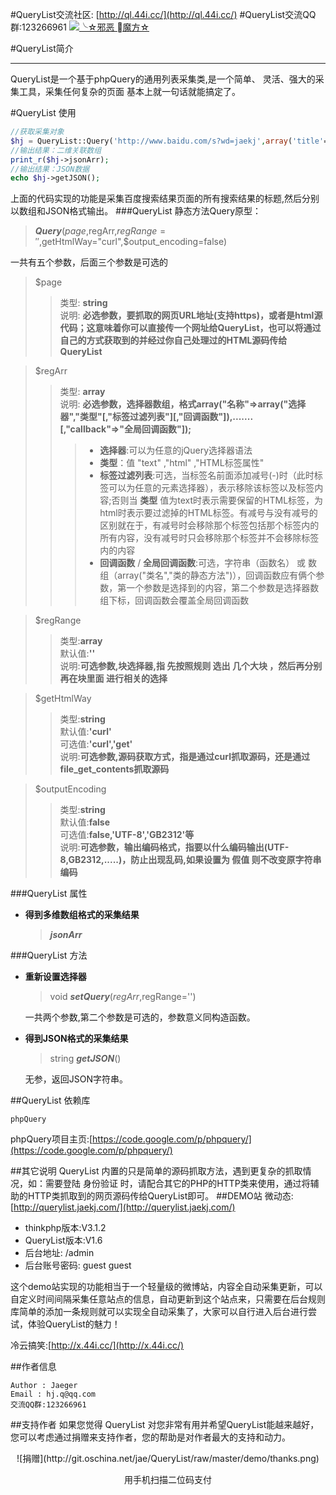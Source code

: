 #QueryList交流社区: [http://ql.44i.cc/](http://ql.44i.cc/)#QueryList交流QQ群:123266961 <a target="_blank" href="http://shang.qq.com/wpa/qunwpa?idkey=a1b248ae30b3f711bdab4f799df839300dc7fed54331177035efa0513da027f6"><img border="0" src="http://pub.idqqimg.com/wpa/images/group.png" alt="╰☆邪恶 魔方☆" title="╰☆邪恶 魔方☆"></a>#QueryList简介***QueryList是一个基于phpQuery的通用列表采集类,是一个简单、 灵活、强大的采集工具，采集任何复杂的页面     基本上就一句话就能搞定了。#QueryList 使用```php//获取采集对象$hj = QueryList::Query('http://www.baidu.com/s?wd=jaekj',array('title'=>array('h3','text')));//输出结果：二维关联数组print_r($hj->jsonArr);//输出结果：JSON数据echo $hj->getJSON();```上面的代码实现的功能是采集百度搜索结果页面的所有搜索结果的标题,然后分别以数组和JSON格式输出。###QueryList  静态方法Query原型：>***Query***($page,$regArr,$regRange='',$getHtmlWay="curl",$output_encoding=false)一共有五个参数，后面三个参数是可选的>$page
>>类型: **string**  
>>说明: **必选参数，要抓取的网页URL地址(支持https)，或者是html源代码；这意味着你可以直接传一个网址给QueryList，也可以将通过自己的方式获取到的并经过你自己处理过的HTML源码传给QueryList**  

>$regArr
>>类型: **array**  
>> 说明: **必选参数，选择器数组，格式array("名称"=>array("选择器","类型"[,"标签过滤列表"][,"回调函数"]),.......[,"callback"=>"全局回调函数"]);**  
>>>+ **选择器**:可以为任意的jQuery选择器语法  
>>>+ **类型**：值 "text" ,"html" ,"HTML标签属性" 
>>>+ **标签过滤列表**:可选，当标签名前面添加减号(-)时（此时标签可以为任意的元素选择器），表示移除该标签以及标签内容;否则当 **类型** 值为text时表示需要保留的HTML标签，为html时表示要过滤掉的HTML标签。有减号与没有减号的区别就在于，有减号时会移除那个标签包括那个标签内的所有内容，没有减号时只会移除那个标签并不会移除标签内的内容
>>>+ **回调函数** / **全局回调函数**:可选，字符串（函数名） 或 数组（array("类名","类的静态方法")），回调函数应有俩个参数，第一个参数是选择到的内容，第二个参数是选择器数组下标，回调函数会覆盖全局回调函数  
>$regRange
>>类型:**array**  
>默认值:**''**  
>说明:**可选参数,块选择器,指 先按照规则 选出 几个大块 ，然后再分别再在块里面 进行相关的选择**  

>$getHtmlWay
>>类型:**string**   
>>默认值:**'curl'**  
>>可选值:**'curl','get'**  
>>说明:**可选参数,源码获取方式，指是通过curl抓取源码，还是通过file\_get\_contents抓取源码**  
>$outputEncoding
>>类型:**string**  
>>默认值:**false**  
>>可选值:**false,'UTF-8','GB2312'等**  
>>说明:**可选参数，输出编码格式，指要以什么编码输出(UTF-8,GB2312,.....)，防止出现乱码,如果设置为 假值 则不改变原字符串编码**###QueryList 属性* **得到多维数组格式的采集结果**	>***jsonArr***###QueryList 方法*  **重新设置选择器**	>void ***setQuery***($regArr,$regRange='')	一共两个参数,第二个参数是可选的，参数意义同构造函数。* **得到JSON格式的采集结果**	> string ***getJSON***()	无参，返回JSON字符串。##QueryList 依赖库```phpQuery```phpQuery项目主页:[https://code.google.com/p/phpquery/](https://code.google.com/p/phpquery/)##其它说明QueryList 内置的只是简单的源码抓取方法，遇到更复杂的抓取情况，如：需要登陆身份验证 时，请配合其它的PHP的HTTP类来使用，通过将辅助的HTTP类抓取到的网页源码传给QueryList即可。##DEMO站微动态:[http://querylist.jaekj.com/](http://querylist.jaekj.com/)* thinkphp版本:V3.1.2* QueryList版本:V1.6* 后台地址: /admin* 后台账号密码: guest guest这个demo站实现的功能相当于一个轻量级的微博站，内容全自动采集更新，可以自定义时间间隔采集任意站点的信息，自动更新到这个站点来，只需要在后台规则库简单的添加一条规则就可以实现全自动采集了，大家可以自行进入后台进行尝试，体验QueryList的魅力！冷云搞笑:[http://x.44i.cc/](http://x.44i.cc/)##作者信息```Author : JaegerEmail : hj.q@qq.com交流QQ群:123266961 ```##支持作者如果您觉得 QueryList 对您非常有用并希望QueryList能越来越好，您可以考虑通过捐赠来支持作者，您的帮助是对作者最大的支持和动力。<center> ![捐赠](http://git.oschina.net/jae/QueryList/raw/master/demo/thanks.png)  用手机扫描二位码支付</center>